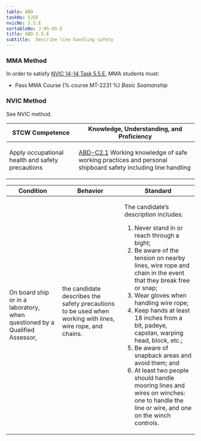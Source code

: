```yaml
---
table: ABD
taskNo: 5J5E
nvicNo: 5.5.E 
sortableNo: J-05-05-E
title: ABD 5.5.E 
subtitle:  Describe line handling safety
---
```



### MMA Method

In order to satisfy  [NVIC 14-14  Task  5.5.E]({{site.baseurl}}/assets/images/nvic-14-14.pdf), MMA students must:

* Pass MMA Course {% course MT-2231 %}  *Basic Seamanship*


### NVIC Method

<a onclick="togglevisibility('nvic_methods')" >See NVIC method.</a>

<div id='nvic_methods' class='hide'>

<table>
<thead>
<tr>
<th class='forty'> STCW Competence </th>
<th class='sixty'> Knowledge, Understanding, and Proficiency </th>
</tr>
</thead>




<tbody>
<tr><td markdown='1'>

Apply occupational health and safety precautions

</td><td markdown='1'>

[ABD-C2.1]({{site.baseurl}}/tables/25.html#ABD-C2.1) Working knowledge of safe working practices and personal shipboard safety including line handling

</td></tr>


</tbody>
</table>


<table>
<thead>
<tr><th class='twenty'>  Condition </th><th class='twenty'> Behavior </th><th  class='sixty'>Standard </th></tr>
</thead>
<tbody >



<tr><td markdown='1'>

On board ship or in a laboratory, when questioned by a Qualified Assessor,

</td><td markdown='1'>

the candidate describes the safety precautions to be used when working with lines, wire rope, and chains.

<br>

<div class="tooltip">
<span class="tooltiptext">
</span>
</div>


</td><td markdown='1'>

The candidate’s description includes:

1. Never stand in or reach through a bight;
2. Be aware of the tension on nearby lines, wire rope and chain in the event that they break free or snap;
3. Wear gloves when handling wire rope;
4. Keep hands at least 18 inches from a bit, padeye, capstan, warping head, block, etc.;
5. Be aware of snapback areas and avoid them; and
6. At least two people should handle mooring lines and wires on winches: one to handle the line or wire, and one on the winch controls.

</td></tr>
</tbody>
</table>
</div>
